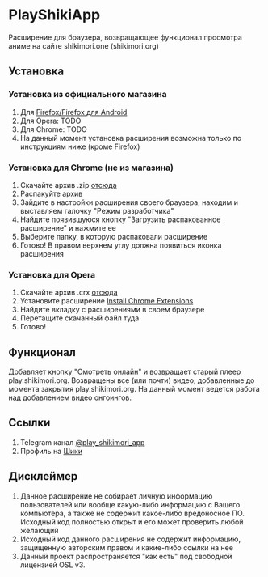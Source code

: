 
#  PlayShikiApp
Расширение для браузера, возвращающее функционал просмотра аниме на сайте shikimori.one (shikimori.org)

## Установка
### Установка из официального магазина
1. Для [Firefox/Firefox для Android](https://addons.mozilla.org/ru/firefox/addon/playshikimori-app)
2. Для Opera: TODO
3. Для Chrome: TODO
4. На данный момент установка расширения возможна только по инструкциям ниже (кроме Firefox)

### Установка для Chrome (не из магазина)
1. Скачайте архив .zip [отсюда](https://github.com/PlayShikimoriApp/PlayShikiApp/releases)
2. Распакуйте архив
3. Зайдите в настройки расширения своего браузера, находим и выставляем галочку "Режим разработчика"
4. Найдите появившуюся кнопку "Загрузить распакованное расширение" и нажмите ее
5. Выберите папку, в которую распаковали расширение
6. Готово! В правом верхнем углу должна появиться иконка расширения

### Установка для Opera
1. Скачайте архив .crx [отсюда](https://github.com/PlayShikimoriApp/PlayShikiApp/releases)
2. Установите расширение [Install Chrome Extensions](https://addons.opera.com/en/extensions/details/install-chrome-extensions)
2. Найдите вкладку с расширениями в своем браузере
3. Перетащите скачанный файл туда
4. Готово!

## Функционал

Добавляет кнопку "Смотреть онлайн" и возвращает старый плеер play.shikimori.org.
Возвращены все (или почти) видео, добавленные до момента закрытия play.shikimori.org. На данный момент ведется работа над добавлением видео онгоингов.

## Ссылки
1. Telegram канал [@play_shikimori_app](http://t.me/play_shikimori_app)
2. Профиль на [Шики](https://shikimori.one/Kuroyasha)

## Дисклеймер
1. Данное расширение не собирает личную информацию пользователей или вообще какую-либо информацию с Вашего компьютера, а также не содержит какое-либо вредоносное ПО. Исходный код полностью открыт и его может проверить любой желающий
2. Исходный код данного расширения не содержит информацию, защищенную авторским правом и какие-либо ссылки на нее
3. Данный проект распространяется "как есть" под свободной лицензией OSL v3.
